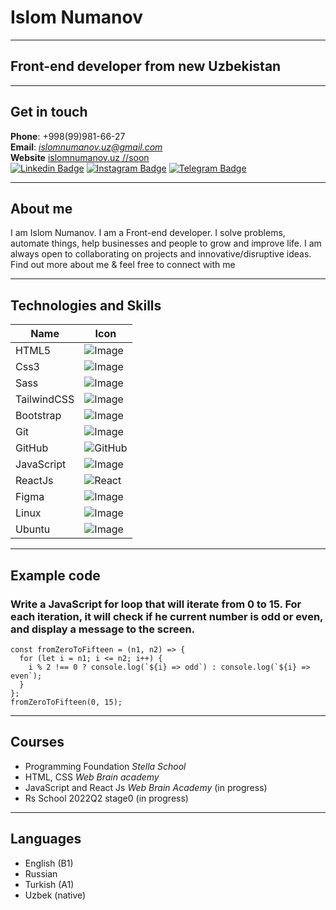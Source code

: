 # Islom Numanov

---

## Front-end developer from new Uzbekistan

---

## Get in touch

**Phone**: +998(99)981-66-27 <br />
**Email**: *islomnumanov.uz@gmail.com* <br />
**Website** [islomnumanov.uz //soon](https://www.islomnumanov.uz) <br/>
[![Linkedin Badge](https://img.shields.io/badge/-islomnumanov.uz-blue?style=flat-square&logo=Linkedin&logoColor=white&link=https://https://www.linkedin.com/in/islom-numanov-19a029217/)](https://www.linkedin.com/in/islom-numanov-19a029217/)
[![Instagram Badge](https://img.shields.io/badge/-@islomnumanov.uz-D7008A?style=flat-square&labelColor=D7008A&logo=Instagram&logoColor=white&link=https://www.instagram.com/islomnumanov.uz/)](https://www.instagram.com/islomnumanov.uz/)
[![Telegram Badge](https://img.shields.io/badge/@islomnumanov_uz-2CA5E0?style=flat-square&logo=telegram&logoColor=white&link=https://t.me/islomnumanov_uz)](https://t.me/islomnumanov_uz)<br />

---

## About me

I am Islom Numanov. I am a Front-end developer. I solve problems, automate things, help businesses and people to grow and improve life.
I am always open to collaborating on projects and innovative/disruptive ideas. Find out more about me & feel free to connect with me

---

## Technologies and Skills

| Name        | Icon                                                                                                             |
| ----------- | ---------------------------------------------------------------------------------------------------------------- |
| HTML5       | ![Image](https://img.shields.io/badge/-HTML5-E34F26?style=for-the-badge&logo=html5&logoColor=white)              |
| Css3        | ![Image](https://img.shields.io/badge/-CSS3-1572B6?style=for-the-badge&logo=css3)                                |
| Sass        | ![Image](https://img.shields.io/badge/Sass-CC6699?style=for-the-badge&logo=sass&logoColor=white)                 |
| TailwindCSS | ![Image](https://img.shields.io/badge/Tailwind_CSS-38B2AC?style=for-the-badge&logo=tailwind-css&logoColor=white) |
| Bootstrap   | ![Image](https://img.shields.io/badge/-Bootstrap-563D7C?style=for-the-badge&logo=bootstrap)                      |
| Git         | ![Image](https://img.shields.io/badge/Git-F05032?style=for-the-badge&logo=git&logoColor=white)                   |
| GitHub      | ![GitHub](https://img.shields.io/badge/github-%23121011.svg?style=for-the-badge&logo=github&logoColor=white)     |
| JavaScript  | ![Image](https://img.shields.io/badge/JavaScript-323330?style=for-the-badge&logo=javascript&logoColor=F7DF1E)    |
| ReactJs     | ![React](https://img.shields.io/badge/react-%2320232a.svg?style=for-the-badge&logo=react&logoColor=%2361DAFB)    |
| Figma       | ![Image](https://img.shields.io/badge/Figma-F24E1E?style=for-the-badge&logo=figma&logoColor=white)               |
| Linux       | ![Image](https://img.shields.io/badge/Linux-FCC624?style=for-the-badge&logo=linux&logoColor=black)               |
| Ubuntu      | ![Image](https://img.shields.io/badge/Ubuntu-E95420?style=for-the-badge&logo=ubuntu&logoColor=white)             |

---

## Example code

### Write a JavaScript for loop that will iterate from 0 to 15. For each iteration, it will check if he current number is odd or even, and display a message to the screen.

```
const fromZeroToFifteen = (n1, n2) => {
  for (let i = n1; i <= n2; i++) {
    i % 2 !== 0 ? console.log(`${i} => odd`) : console.log(`${i} => even`);
  }
};
fromZeroToFifteen(0, 15);

```

---

## Courses

- Programming Foundation _Stella School_
- HTML, CSS _Web Brain academy_
- JavaScript and React Js _Web Brain Academy_ (in progress)
- Rs School 2022Q2 stage0 (in progress)

---

## Languages

- English (B1)
- Russian
- Turkish (A1)
- Uzbek (native)
